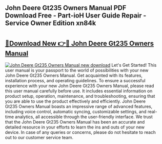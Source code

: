## John Deere Gt235 Owners Manual PDF Download Free - Part-ioH User Guide Repair - Service Owner Edition xn84k

# <h2><a href="http://bc92720.oget.top/?id=John+Deere+Gt235+Owners+Manual">🔗Download New 👉🔴 John Deere Gt235 Owners Manual</a></h2>

[![John Deere Gt235 Owners Manual new download](https://i.imgur.com/5g1atiW.png)](http://bc92720.oget.top/?id=John+Deere+Gt235+Owners+Manual)
Let's Get Started! This user manual is your passport to the world of possibilities with your new John Deere Gt235 Owners Manual. Get acquainted with its features, installation process, and operating guidelines. To ensure a successful experience with your new John Deere Gt235 Owners Manual, please read this user manual carefully before use. It includes essential information on product setup, operation, maintenance, and troubleshooting, ensuring that you are able to use the product effectively and efficiently. John Deere Gt235 Owners Manual boasts an impressive range of advanced features, including voice control, automatic syncing, customizable settings, and real-time analytics, all accessible through the user-friendly interface. We trust that the John Deere Gt235 Owners Manual has been an accurate and detailed resource in your efforts to learn the ins and outs of your new device. In case of any queries or concerns, please do not hesitate to reach out to our customer service team.

